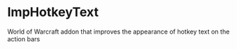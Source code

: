 # ImpHotkeyText
World of Warcraft addon that improves the appearance of hotkey text on the action bars

